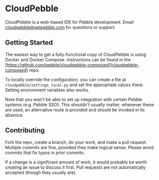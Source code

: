 CloudPebble
===========

CloudPebble is a web-based IDE for Pebble development. Email [cloudpebble@getpebble.com][support] for questions or
support.

Getting Started
---------------

The easiest way to get a fully-functional copy of CloudPebble is using Docker and Docker Compose. Instructions can
be found in the [https://github.com/pebble/cloudpebble-composed](cloudpebble-composed) repo.


To locally override the configuration, you can create a file at `cloudpebble/settings_local.py` and set the
appropriate values there. Setting environment variables also works.

Note that you won't be able to set up integration with certain Pebble systems (e.g. Pebble SSO). This shouldn't usually
matter; whenever these are used, an alternative route is provided and should be invoked in its absence.

Contributing
------------

Fork the repo, create a branch, do your work, and make a pull request. Multiple commits are fine, provided they make
logical sense. Please avoid commits that fix typos in prior commits.

If a change is a significant amount of work, it would probably be worth creating an issue to discuss it first. Pull
requests are not automatically accepted (though they usually are).

[support]: mailto:cloudpebble@getpebble.com
